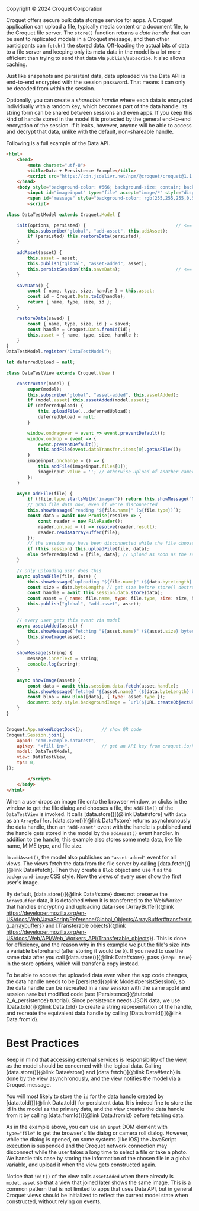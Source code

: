 Copyright © 2024 Croquet Corporation

Croquet offers secure bulk data storage service for apps. A Croquet application can upload a file, typically media content or a document file, to the Croquet file server. The `store()` function returns a *data handle* that can be sent to replicated models in a Croquet message, and then other participants can `fetch()` the stored data. Off-loading the actual bits of data to a file server and keeping only its meta data in the model is a lot more efficient than trying to send that data via `publish`/`subscribe`. It also allows caching.

Just like snapshots and persistent data, data uploaded via the Data API is end-to-end encrypted with the session password. That means it can only be decoded from within the session.

Optionally, you can create a *shareable handle* where each data is encrypted individually with a random key, which becomes part of the data handle.
Its string form can be shared between sessions and even apps. If you keep this kind of handle stored in the model it is protected by the general end-to-end encryption of the session.
If it leaks, however, anyone will be able to access and decrypt that data, unlike with the default, non-shareable handle.

Following is a full example of the Data API.

~~~~ HTML
<html>
    <head>
        <meta charset="utf-8">
        <title>Data + Persistence Example</title>
        <script src="https://cdn.jsdelivr.net/npm/@croquet/croquet@1.1.0"></script>
    </head>
    <body style="background-color: #666; background-size: contain; background-repeat: no-repeat; background-position: center;" onclick="imageinput.click()">
        <input id="imageinput" type="file" accept="image/*" style="display:none;">
        <span id="message" style="background-color: rgb(255,255,255,0.5);">click to import picture, or drag-and-drop one</i></span>
        <script>

class DataTestModel extends Croquet.Model {

    init(options, persisted) {                                  // <== Croquet Persistence
        this.subscribe("global", "add-asset", this.addAsset);
        if (persisted) this.restoreData(persisted);
    }

    addAsset(asset) {
        this.asset = asset;
        this.publish("global", "asset-added", asset);
        this.persistSession(this.saveData);                     // <== Croquet Persistence
    }

    saveData() {
        const { name, type, size, handle } = this.asset;
        const id = Croquet.Data.toId(handle);
        return { name, type, size, id };
    }

    restoreData(saved) {
        const { name, type, size, id } = saved;
        const handle = Croquet.Data.fromId(id);
        this.asset = { name, type, size, handle };
    }
}
DataTestModel.register("DataTestModel");

let deferredUpload = null;

class DataTestView extends Croquet.View {

    constructor(model) {
        super(model);
        this.subscribe("global", "asset-added", this.assetAdded);
        if (model.asset) this.assetAdded(model.asset);
        if (deferredUpload) {
            this.uploadFile(...deferredUpload);
            deferredUpload = null;
        }

        window.ondragover = event => event.preventDefault();
        window.ondrop = event => {
            event.preventDefault();
            this.addFile(event.dataTransfer.items[0].getAsFile());
        }
        imageinput.onchange = () => {
            this.addFile(imageinput.files[0]);
            imageinput.value = ''; // otherwise upload of another camera image won't trigger onchange
        };
    }

    async addFile(file) {
        if (!file.type.startsWith('image/')) return this.showMessage(`Not an image: "${file.name}" (${file.type})`);
        // grab file data now, even if we're disconnected
        this.showMessage(`reading "${file.name}" (${file.type})`);
        const data = await new Promise(resolve => {
            const reader = new FileReader();
            reader.onload = () => resolve(reader.result);
            reader.readAsArrayBuffer(file);
        });
        // the session may have been disconnected while the file chooser dialog was open
        if (this.session) this.uploadFile(file, data);
        else deferredUpload = [file, data]; // upload as soon as the session is back
    }

    // only uploading user does this
    async uploadFile(file, data) {
        this.showMessage(`uploading "${file.name}" (${data.byteLength} bytes}`);
        const size = data.byteLength; // get size before store() destroys the data
        const handle = await this.session.data.store(data);                     // <== Croquet Data API
        const asset = { name: file.name, type: file.type, size: size, handle };
        this.publish("global", "add-asset", asset);
    }

    // every user gets this event via model
    async assetAdded(asset) {
        this.showMessage(`fetching "${asset.name}" (${asset.size} bytes}`);
        this.showImage(asset);
    }

    showMessage(string) {
        message.innerText = string;
        console.log(string);
    }

    async showImage(asset) {
        const data = await this.session.data.fetch(asset.handle);               // <== Croquet Data API
        this.showMessage(`fetched "${asset.name}" (${data.byteLength} bytes)`);
        const blob = new Blob([data], { type: asset.type });
        document.body.style.backgroundImage = `url(${URL.createObjectURL(blob)})`;
    }
}


Croquet.App.makeWidgetDock();       // show QR code
Croquet.Session.join({
    appId: "com.example.datatest",
    apiKey: "<fill in>",            // get an API key from croquet.io/keys
    model: DataTestModel,
    view: DataTestView,
    tps: 0,
});

        </script>
    </body>
</html>
~~~~

When a user drops an image file onto the browser window, or clicks in the window to get the file dialog and chooses a file, the `addFile()` of the `DataTestView` is invoked. It calls [data.store()]{@link Data#store} with `data` as an `ArrayBuffer`. [data.store()]{@link Data#store} returns asynchronously the data handle, then an `"add-asset"` event with the handle is published and the handle gets stored in the model by the `addAsset()` event handler. In addition to the handle, this example also stores some meta data, like file name, MIME type, and file size.

In `addAsset()`, the model also publishes an `"asset-added"` event for all views. The views fetch the data from the file server by calling [data.fetch()]{@link Data#fetch}. Then they create a `Blob` object and use it as the `background-image` CSS style. Now the views of every user show the first user's image.

By default, [data.store()]{@link Data#store} does not preserve the `ArrayBuffer` data, it is detached when it is transferred to the WebWorker that handles encrypting and uploading data (see [ArrayBuffer]{@link https://developer.mozilla.org/en-US/docs/Web/JavaScript/Reference/Global_Objects/ArrayBuffer#transferring_arraybuffers} and [Transferable objects]{@link https://developer.mozilla.org/en-US/docs/Web/API/Web_Workers_API/Transferable_objects}). This is done for efficiency, and the reason why in this example we put the file's size into a variable beforehand (after storing it would be `0`). If you need to use the same data after you call [data.store()]{@link Data#store}, pass `{keep: true}` in the store options, which will transfer a copy instead.

To be able to access the uploaded data even when the app code changes, the data handle needs to be [persisted]{@link Model#persistSession}, so the data handle can be recreated in a new session with the same `appId` and session `name` but modified code (see [Persistence]{@tutorial 2_A_persistence} tutorial). Since persistence needs JSON data, we use [Data.toId()]{@link Data.toId} to create a string representation of the handle, and recreate the equivalent data handle by calling [Data.fromId()]{@link Data.fromId}.

# Best Practices
Keep in mind that accessing external services is responsibility of the view, as the model should be concerned with the logical data.  Calling [data.store()]{@link Data#store} and  [data.fetch()]{@link Data#fetch} is done by the view asynchronously, and the view notifies the model via a Croquet message.

You will most likely to store the `id` for the data handle created by [data.toId()]{@link Data.toId} for persistent data. It is indeed fine to store the id in the model as the primary data, and the view creates the data handle from it by calling [data.fromId()]{@link Data.fromId} before fetching data.

As in the example above, you can use an `input` DOM element with `type="file"` to get the browser's file dialog or camera roll dialog. However, while the dialog is opened, on some systems (like iOS) the JavaScript execution is suspended and the Croquet network connection may disconnect while the user takes a long time to select a file or take a photo. We handle this case by storing the information of the chosen file in a global variable, and upload it when the view gets constructed again.

Notice that `init()` of the view calls `assetAdded` when there already is `model.asset` so that a view that joined later shows the same image. This is a common pattern that is not limited to apps that uses Data API, but in general Croquet views should be initialized to reflect the current model state when constructed, without relying on events.